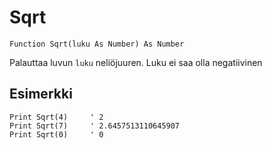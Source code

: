 <!--math-->
Sqrt
====

```eppabasic
Function Sqrt(luku As Number) As Number
```

Palauttaa luvun `luku` neliöjuuren.
Luku ei saa olla negatiivinen

Esimerkki
---------
```eppabasic
Print Sqrt(4)     ' 2
Print Sqrt(7)     ' 2.6457513110645907
Print Sqrt(0)     ' 0
```
